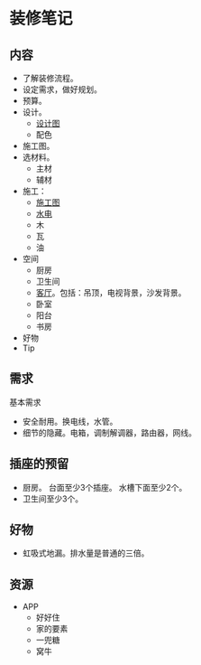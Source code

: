 # 装修笔记
## 内容
* 了解装修流程。
* 设定需求，做好规划。
* 预算。
* 设计。
  * [设计图](design/design-pic.md)
  * 配色
* 施工图。
* 选材料。
  * 主材
  * 辅材
* 施工：
  * [施工图](flow/work-pic.md)
  * [水电](flow/water-electricity)
  * 木
  * 瓦
  * 油
* 空间
  * 厨房
  * 卫生间
  * [客厅](space/living-room)。包括：吊顶，电视背景，沙发背景。
  * 卧室
  * 阳台
  * 书房
* 好物
* Tip

## 需求
基本需求
* 安全耐用。换电线，水管。
* 细节的隐藏。电箱，调制解调器，路由器，网线。

## 插座的预留
* 厨房。 台面至少3个插座。 水槽下面至少2个。
* 卫生间至少3个。

## 好物
* 虹吸式地漏。排水量是普通的三倍。

## 资源
* APP
  * 好好住
  * 家的要素
  * 一兜糖
  * 窝牛

